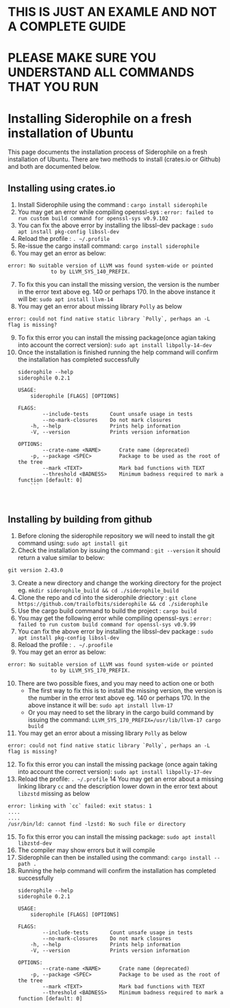 # THIS IS JUST AN EXAMLE AND NOT A COMPLETE GUIDE
# PLEASE MAKE SURE YOU UNDERSTAND ALL COMMANDS THAT YOU RUN

# Installing Siderophile on a fresh installation of Ubuntu
This page documents the installation process of Siderophile on a fresh installation of Ubuntu.
There are two methods to install (crates.io or Github) and both are documented below.
## Installing using crates.io
1. Install Siderophile using the command : `cargo install siderophile`
2. You may get an error while compiling openssl-sys : `error: failed to run custom build command for openssl-sys v0.9.102`
3. You can fix the above error by installing the libssl-dev package : `sudo apt install pkg-config libssl-dev`
4. Reload the profile : `. ~/.profile`
5. Re-issue the cargo install command: `cargo install siderophile`
6. You may get an error as below:
```
error: No suitable version of LLVM was found system-wide or pointed
              to by LLVM_SYS_140_PREFIX.
```
7. To fix this you can install the missing version, the version is the number in the error text above eg. 140 or perhaps 170. In the above instance it will be: `sudo apt install llvm-14`
8. You may get an error about missing library `Polly` as below
```
error: could not find native static library `Polly`, perhaps an -L flag is missing?
```
9. To fix this error you can install the missing package(once agian taking into account the correct version): `sudo apt install libpolly-14-dev`
10. Once the installation is finished running the help command will confirm the installation has completed successfully
    ```
    siderophile --help
    siderophile 0.2.1
    
    USAGE:
        siderophile [FLAGS] [OPTIONS]
    
    FLAGS:
            --include-tests       Count unsafe usage in tests
            --no-mark-closures    Do not mark closures
        -h, --help                Prints help information
        -V, --version             Prints version information
    
    OPTIONS:
            --crate-name <NAME>      Crate name (deprecated)
        -p, --package <SPEC>         Package to be used as the root of the tree
            --mark <TEXT>            Mark bad functions with TEXT
            --threshold <BADNESS>    Minimum badness required to mark a function [default: 0]
        ```



## Installing by building from github
1. Before cloning the siderophile repository we will need to install the git command using: `sudo apt install git`
2. Check the installation by issuing the command : `git --version` it should return a value similar to below:
```
git version 2.43.0
```
3. Create a new directory and change the working directory for the project eg. `mkdir siderophile_build && cd ./siderophile_build`
4. Clone the repo and cd into the siderophile driectory : `git clone https://github.com/trailofbits/siderophile && cd ./siderophile`
5. Use the cargo build command to build the project : `cargo build`
6. You may get the following error while compiling openssl-sys : `error: failed to run custom build command for openssl-sys v0.9.99`
7. You can fix the above error by installing the libssl-dev package : `sudo apt install pkg-config libssl-dev`
8. Reload the profile : `. ~/.proofile`
9. You may get an error as below:
```
error: No suitable version of LLVM was found system-wide or pointed
              to by LLVM_SYS_170_PREFIX.
```
10. There are two possible fixes, and you may need to action one or both
	- The first way to fix this is to install the missing version, the version is the number in the error text above eg. 140 or perhaps 170. In the above instance it will be: `sudo apt install llvm-17`
	- Or you may need to set the library in the cargo build command by issuing the command: `LLVM_SYS_170_PREFIX=/usr/lib/llvm-17 cargo build`
11. You may get an error about a missing library `Polly` as below
```
error: could not find native static library `Polly`, perhaps an -L flag is missing?
```
12. To fix this error you can install the missing package (once again taking into account the correct version): `sudo apt install libpolly-17-dev`
13. Reload the profile: `. ~/.profile`
14 You may get an error about a missing linking library `cc` and the description lower down in the error text about `libzstd` missing as below
```
error: linking with `cc` failed: exit status: 1
....
....
/usr/bin/ld: cannot find -lzstd: No such file or directory
```
15. To fix this error you can install the missing package: `sudo apt install libzstd-dev`
16. The compiler may show errors but it will compile
17. Siderophile can then be installed using the command: `cargo install --path .`
18. Running the help command will confirm the installation has completed successfully
    ```
    siderophile --help
    siderophile 0.2.1
    
    USAGE:
        siderophile [FLAGS] [OPTIONS]
    
    FLAGS:
            --include-tests       Count unsafe usage in tests
            --no-mark-closures    Do not mark closures
        -h, --help                Prints help information
        -V, --version             Prints version information
    
    OPTIONS:
            --crate-name <NAME>      Crate name (deprecated)
        -p, --package <SPEC>         Package to be used as the root of the tree
            --mark <TEXT>            Mark bad functions with TEXT
            --threshold <BADNESS>    Minimum badness required to mark a function [default: 0]
    ```

